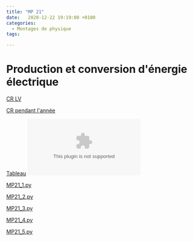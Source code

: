 ```yaml
---
title: "MP 21"
date:   2020-12-22 19:19:00 +0100
categories:
  - Montages de physique
tags:

---
```

# Production et conversion d'énergie électrique

[CR LV](/assets/pdf/MP21.pdf)
<object class="pdf fitvidsignore" data="/assets/pdf/MP21.pdf" type="application/pdf"></object>

[CR pendant l'année](/assets/pdf/MP21_CR.pdf)
<object class="pdf fitvidsignore" data="/assets/pdf/MP21_CR.pdf" type="application/pdf"></object>

[Tableau](/assets/jpeg/MP21_tableau.jpg)
<object class="pdf fitvidsignore" data="/assets/jpeg/MP21_tableau.jpg" type="application/jpg"></object>

<a href="/assets/python/MP21_1.py" download>MP21_1.py</a> 

<a href="/assets/python/MP21_2.py" download>MP21_2.py</a>

<a href="/assets/python/MP21_3.py" download>MP21_3.py</a>

<a href="/assets/python/MP21_4.py" download>MP21_4.py</a>

<a href="/assets/python/MP21_5.py" download>MP21_5.py</a>

